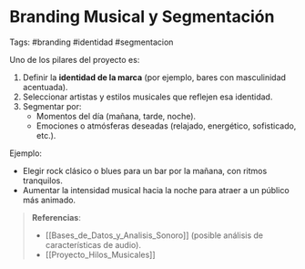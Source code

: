 # Branding Musical y Segmentación
Tags: #branding #identidad #segmentacion

Uno de los pilares del proyecto es:
1. Definir la **identidad de la marca** (por ejemplo, bares con masculinidad acentuada).
2. Seleccionar artistas y estilos musicales que reflejen esa identidad.
3. Segmentar por:
   - Momentos del día (mañana, tarde, noche).
   - Emociones o atmósferas deseadas (relajado, energético, sofisticado, etc.).

Ejemplo:
- Elegir rock clásico o blues para un bar por la mañana, con ritmos tranquilos.
- Aumentar la intensidad musical hacia la noche para atraer a un público más animado.

> **Referencias**:
> - [[Bases_de_Datos_y_Analisis_Sonoro]] (posible análisis de características de audio).
> - [[Proyecto_Hilos_Musicales]]
